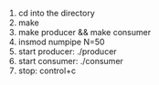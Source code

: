 1. cd into the directory
2. make
3. make producer && make consumer
4. insmod numpipe N=50
5. start producer: ./producer
6. start consumer: ./consumer
7. stop: control+c
